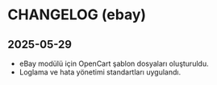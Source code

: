# CHANGELOG (ebay)

## 2025-05-29
- eBay modülü için OpenCart şablon dosyaları oluşturuldu.
- Loglama ve hata yönetimi standartları uygulandı. 